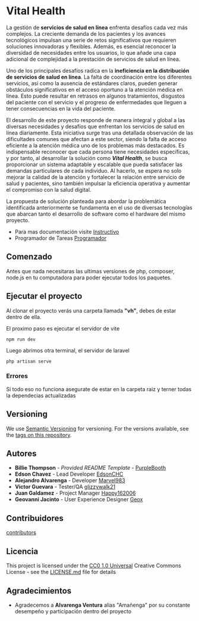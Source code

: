 # Vital Health

La gestión de **servicios de salud en línea** enfrenta desafíos cada vez más complejos. La creciente demanda de los pacientes y los avances tecnológicos impulsan una serie de retos significativos que requieren soluciones innovadoras y flexibles. Además, es esencial reconocer la diversidad de necesidades entre los usuarios, lo que añade una capa adicional de complejidad a la prestación de servicios de salud en línea.

Uno de los principales desafíos radica en la **ineficiencia en la distribución de servicios de salud en línea**. La falta de coordinación entre los diferentes servicios, así como la ausencia de estándares claros, pueden generar obstáculos significativos en el acceso oportuno a la atención médica en línea. Esto puede resultar en retrasos en algunos tratamientos, disgustos del paciente con el servicio y el progreso de enfermedades que lleguen a tener consecuencias en la vida del paciente.

El desarrollo de este proyecto responde de manera integral y global a las diversas necesidades y desafíos que enfrentan los servicios de salud en línea diariamente. Esta iniciativa surge tras una detallada observación de las dificultades comunes que afectan a este sector, siendo la falta de acceso eficiente a la atención médica uno de los problemas más destacados. Es indispensable reconocer que cada persona tiene necesidades específicas, y por tanto, al desarrollar la solución como **_Vital Health_**, se busca proporcionar un sistema adaptable y escalable que pueda satisfacer las demandas particulares de cada individuo. Al hacerlo, se espera no solo mejorar la calidad de la atención y fortalecer la relación entre servicio de salud y pacientes, sino también impulsar la eficiencia operativa y aumentar el compromiso con la salud digital.

La propuesta de solución planteada para abordar la problemática identificada anteriormente se fundamenta en el uso de diversas tecnologías que abarcan tanto el desarrollo de software como el hardware del mismo proyecto.

- Para mas documentación visite [Instructivo](https://docs.google.com/document/d/1zdvTis02II8IlQPbXBZkFJTD4d4K0ZHSfBJH7Vhv7M8/edit?usp=sharing)
- Programador de Tareas [Programador](https://trello.com/b/2sGFh55K/crea-j-2024)

## Comenzado

Antes que nada necesitaras las ultimas versiones de php, composer, node.js en tu computadora para poder ejecutar todos los paquetes.

## Ejecutar el proyecto

Al clonar el proyecto verás una carpeta llamada **"vh"**, debes de estar dentro de ella.

El proximo paso es ejecutar el servidor de vite

    npm run dev
Luego abrimos otra terminal, el servidor de laravel

    php artisan serve

### Errores

Si todo eso no funciona asegurate de estar en la carpeta raiz y terner todas la dependecias actualizadas

## Versioning

We use [Semantic Versioning](http://semver.org/) for versioning. For the versions
available, see the [tags on this
repository](https://github.com/PurpleBooth/a-good-readme-template/tags).

## Autores

  - **Billie Thompson** - *Provided README Template* -
    [PurpleBooth](https://github.com/PurpleBooth)
  - **Edson Chavez** - Lead Developer
    [EdsonCHC](https://github.com/EdsonCH)
  - **Alejandro Alvarenga** - Developer
    [Marvel983](https://github.com)
  - **Victor Guevara** - Tester/QA
    [glizzywalk21](https://github.com/glizzywalk21)
  - **Juan Galdamez** - Project Manager
    [Happy162006](https://github.com/Happy162006)
  - **Geovanni Jacinto** - User Experience Designer
    [Geox](https://github.com/Geox)

## Contribuidores 
[contributors](https://github.com/EdsonCHC/Vital-Health/contributors)


## Licencia

This project is licensed under the [CC0 1.0 Universal](LICENSE.md)
Creative Commons License - see the [LICENSE.md](LICENSE.md) file for
details

## Agradecimientos

  - Agradecemos a **Alvarenga Ventura** alias "Amañenga" por su constante desempeño y participación dentro del proyecto
 
